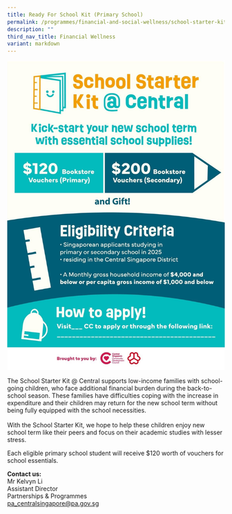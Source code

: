 ```yaml
---
title: Ready For School Kit (Primary School)
permalink: /programmes/financial-and-social-wellness/school-starter-kit-primaryschool/
description: ""
third_nav_title: Financial Wellness
variant: markdown
---
```

![](/images/School_Starter_Kit___Central.jpg)

The School Starter Kit @ Central supports low-income families with school-going children, who face additional financial burden during the back-to-school season. These families have difficulties coping with the increase in expenditure and their children may return for the new school term without being fully equipped with the school necessities.<br><br>With the School Starter Kit, we hope to help these children enjoy new school term like their peers and focus on their academic studies with lesser stress.

Each eligible primary school student will receive $120 worth of vouchers for school essentials.

**Contact us:**  
Mr Kelvyn Li
<br>Assistant Director
<br>Partnerships &amp; Programmes  
[pa\_centralsingapore@pa.gov.sg](mailto:pa_centralsingapore@pa.gov.sg)